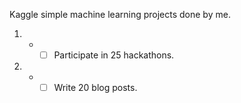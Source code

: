 Kaggle simple machine learning projects done by me.
1. - -[ ] Participate in 25 hackathons.
2. - -[ ] Write 20 blog posts.
